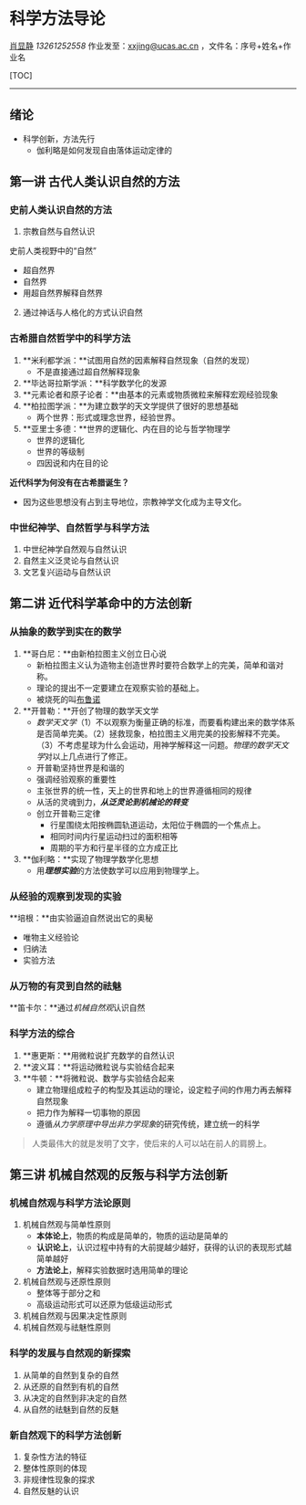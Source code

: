# 科学方法导论
[肖显静](xxj201@126.com) *13261252558*
作业发至：xxjing@ucas.ac.cn ，文件名：序号+姓名+作业名

[TOC]

-----

## 绪论
 - 科学创新，方法先行
    - 伽利略是如何发现自由落体运动定律的

## 第一讲 古代人类认识自然的方法
### 史前人类认识自然的方法
1. 宗教自然与自然认识

史前人类视野中的“自然”
- 超自然界
- 自然界
- 用超自然界解释自然界

2. 通过神话与人格化的方式认识自然

### 古希腊自然哲学中的科学方法

1. **米利都学派：**试图用自然的因素解释自然现象（自然的发现）
   - 不是直接通过超自然解释现象
2. **毕达哥拉斯学派：**科学数学化的发源
3. **元素论者和原子论者：**由基本的元素或物质微粒来解释宏观经验现象
4. **柏拉图学派：**为建立数学的天文学提供了很好的思想基础
   - 两个世界：形式或理念世界，经验世界。
5. **亚里士多德：**世界的逻辑化、内在目的论与哲学物理学
   - 世界的逻辑化
   - 世界的等级制
   - 四因说和内在目的论

**近代科学为何没有在古希腊诞生？**

- 因为这些思想没有占到主导地位，宗教神学文化成为主导文化。

### 中世纪神学、自然哲学与科学方法

1. 中世纪神学自然观与自然认识
2. 自然主义泛灵论与自然认识
3. 文艺复兴运动与自然认识

## 第二讲 近代科学革命中的方法创新

### 从抽象的数学到实在的数学

1. **哥白尼：**由新柏拉图主义创立日心说
   - 新柏拉图主义认为造物主创造世界时要符合数学上的完美，简单和谐对称。
   - 理论的提出不一定要建立在观察实验的基础上。
   - 被烧死的叫[布鲁诺](https://zh.wikipedia.org/wiki/%E7%84%A6%E7%88%BE%E9%81%94%E8%AB%BE%C2%B7%E5%B8%83%E9%AD%AF%E8%AB%BE)
2. **开普勒：**开创了物理的数学天文学
   - *数学天文学*（1）不以观察为衡量正确的标准，而要看构建出来的数学体系是否简单完美。（2）拯救现象，柏拉图主义用完美的投影解释不完美。（3）不考虑星球为什么会运动，用神学解释这一问题。*物理的数学天文学*对以上几点进行了修正。
   - 开普勒坚持世界是和谐的
   - 强调经验观察的重要性
   - 主张世界的统一性，天上的世界和地上的世界遵循相同的规律
   - 从活的灵魂到力，***从泛灵论到机械论的转变***
   - 创立开普勒三定律
     - 行星围绕太阳按椭圆轨道运动，太阳位于椭圆的一个焦点上。
     - 相同时间内行星运动扫过的面积相等
     - 周期的平方和行星半径的立方成正比
3. **伽利略：**实现了物理学数学化思想
   - 用***理想实验***的方法使数学可以应用到物理学上。

### 从经验的观察到发现的实验

**培根：**由实验逼迫自然说出它的奥秘

- 唯物主义经验论
- 归纳法
- 实验方法

### 从万物的有灵到自然的祛魅

**笛卡尔：**通过*机械自然观*认识自然

### 科学方法的综合

1. **惠更斯：**用微粒说扩充数学的自然认识
2. **波义耳：**将运动微粒说与实验结合起来
3. **牛顿：**将微粒说、数学与实验结合起来
   - 建立物理组成粒子的构型及其运动的理论，设定粒子间的作用力再去解释自然现象
   - 把力作为解释一切事物的原因
   - 遵循*从力学原理中导出非力学现象*的研究传统，建立统一的科学

> 人类最伟大的就是发明了文字，使后来的人可以站在前人的肩膀上。

## 第三讲 机械自然观的反叛与科学方法创新

### 机械自然观与科学方法论原则

1. 机械自然观与简单性原则
   - **本体论上**，物质的构成是简单的，物质的运动是简单的
   - **认识论上**，认识过程中持有的大前提越少越好，获得的认识的表现形式越简单越好
   - **方法论上**，解释实验数据时选用简单的理论
2. 机械自然观与还原性原则
   - 整体等于部分之和
   - 高级运动形式可以还原为低级运动形式
3. 机械自然观与因果决定性原则
4. 机械自然观与祛魅性原则

### 科学的发展与自然观的新探索

1. 从简单的自然到复杂的自然
2. 从还原的自然到有机的自然
3. 从决定的自然到非决定的自然
4. 从自然的祛魅到自然的反魅

### 新自然观下的科学方法创新

1. 复杂性方法的特征
2. 整体性原则的体现
3. 非规律性现象的探求
4. 自然反魅的认识


